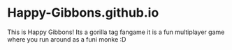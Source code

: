 # Happy-Gibbons.github.io
This is Happy Gibbons! Its a gorilla tag fangame  it is a fun multiplayer game where you run around as a funi monke :D
